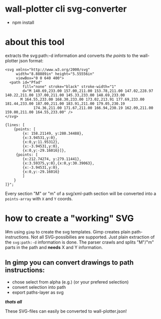 # wall-plotter cli svg-converter

- npm install


# about this tool
extracts the svg:path:-d information and converts *the points* to the wall-plotter json format:
```
<svg xmlns="http://www.w3.org/2000/svg"
     width="8.88889in" height="5.55556in"
     viewBox="0 0 640 400">
  <path id="Pfad"
        fill="none" stroke="black" stroke-width="1"
        d="M 148.69,233.00 157.00,211.00 153.78,211.00 147.02,228.97 140.22,211.00 137.00,211.00 145.33,233.00 148.69,233.00
	   M 164.55,233.00 168.30,233.00 173.02,213.91 177.69,233.00 181.44,233.00 187.00,211.00 183.91,211.00 179.05,230.19
             174.36,211.00 171.67,211.00 166.94,230.19 162.09,211.00 159.00,211.00 164.55,233.00" />
</svg>
```
``` 
{lines: [
    {points: [
        {x: 158.21149, y:280.34488},
        {x:3.94531,y:0},
        {x:0,y:11.95312},
        {x:-3.94531,y:0},
        {x:0,y:-29.16016}]},
     {points: [
        {x:212.74274, y:279.11441},
        {x:3.59375,y:0},{x:0,y:30.39063},
        {x:-3.94531,y:0},
        {x:0,y:-29.16016}
        ]
    }
]}";
```
Every section "M" or "m" of a svg/xml-path section will be converted into a `points-array` with `X` and `Y` coords.


# how to create a "working" SVG

I#m using `gimp` to create the svg templates. Gimp creates plain path-instructions. Not all SVG-possibilies are supported. Just plain extraction of the `svg:path:-d` information is done.
The parser crawls and splits "M"/"m" parts in the path and **needs** X and Y information.

## In gimp you can convert drawings to path instructions:
- chose select from alpha (e.g.) (or your prefered selection)
- convert selection into path
- export paths-layer as svg

***thats all***

These SVG-files can easily be converted to wall-plotter.json!